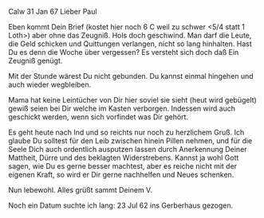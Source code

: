  Calw 31 Jan 67
Lieber Paul

Eben kommt Dein Brief (kostet hier noch 6 C weil zu schwer <5/4 statt 1 Loth>) aber ohne das Zeugniß. Hols doch geschwind. Man darf die Leute, die Geld schicken und Quittungen verlangen, nicht so lang hinhalten. Hast Du es denn die Woche über vergessen? Es versteht sich doch daß Ein Zeugniß genügt.

Mit der Stunde wärest Du nicht gebunden. Du kannst einmal hingehen und auch wieder wegbleiben.

Mama hat keine Leintücher von Dir hier soviel sie sieht (heut wird gebügelt) gewiß seien bei Dir welche im Kasten verborgen. Indessen wird auch geschickt werden, wenn sich vorfindet was Dir gehört.

Es geht heute nach Ind und so reichts nur noch zu herzlichem Gruß. Ich glaube Du solltest für den Leib zwischen hinein Pillen nehmen, und für die Seele Dich auch ordentlich ausputzen lassen durch Anerkennung Deiner Mattheit, Dürre und des beklagten Widerstrebens. Kannst ja wohl Gott sagen, wie Du es gerne besser machtest, aber es reiche nicht mit der eigenen Kraft, so wird er Dir gerne nachhelfen und Neues schenken.

Nun lebewohl. Alles grüßt sammt
 Deinem V.

Noch ein Datum suchte ich lang: 23 Jul 62 ins Gerberhaus gezogen. 